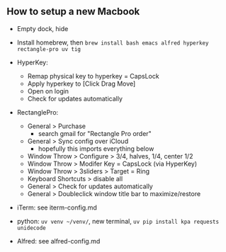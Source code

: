 ## How to setup a new Macbook

- Empty dock, hide

- Install homebrew, then `brew install bash emacs alfred hyperkey rectangle-pro uv tig`

- HyperKey:
  - Remap physical key to hyperkey = CapsLock
  - Apply hyperkey to [Click Drag Move]
  - Open on login
  - Check for updates automatically

- RectanglePro:
  - General > Purchase
    - search gmail for "Rectangle Pro order"
  - General > Sync config over iCloud
    - hopefully this imports everything below
  - Window Throw > Configure > 3/4, halves, 1/4, center 1/2
  - Window Throw > Modifer Key = CapsLock (via HyperKey)
  - Window Throw > 3sliders > Target = Ring
  - Keyboard Shortcuts > disable all
  - General > Check for updates automatically
  - General > Doubleclick window title bar to maximize/restore

- iTerm: see iterm-config.md

- python: `uv venv ~/venv/`, new terminal, `uv pip install kpa requests unidecode`

- Alfred: see alfred-config.md
